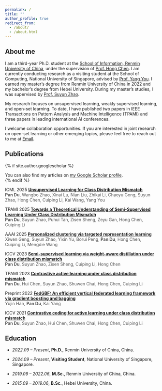 ```yaml
---
permalink: /
title: ""
author_profile: true
redirect_from: 
  - /about/
  - /about.html
---
```





<h2 id="about me">About me</h2>

I am a third-year Ph.D. student at the [School of Information, Renmin University of China](http://info.ruc.edu.cn/), under the supervision of [Prof. Hong Chen](https://scholar.google.com/citations?user=FJVLD1oAAAAJ&hl=en). I am currently conducting research as a visiting student at the School of Computing, National University of Singapore, advised by [Prof. Yang You](https://scholar.google.com/citations?user=jF4dPZwAAAAJ&hl=en). I earned my master’s degree from Renmin University of China in 2022 and my bachelor’s degree from Hebei University. During my master’s studies, I was supervised by [Prof. Suyun Zhao](https://scholar.google.com/citations?hl=en&user=Nbvw280AAAAJ&view_op=list_works&sortby=pubdate).

My research focuses on unsupervised learning, weakly supervised learning, and open-set learning. To date, I have published two papers in IEEE Transactions on Pattern Analysis and Machine Intelligence (TPAMI) and three papers in leading international AI conferences.

I welcome collaboration opportunities. If you are interested in joint research on open-set learning or other emerging topics, please feel free to reach out to me at [Email](mailto:du_pan@163.com).


<h2 id="publications">Publications</h2>

{% if site.author.googlescholar %}
  <div class="wordwrap">You can also find my articles on <a href="{{site.author.googlescholar}}">my Google Scholar profile</a>.</div>
{% endif %}

<p>
  <span class="pub-badge">
    <span class="badge-conference">ICML</span>
    <span class="badge-year">2025</span>
  </span>
  <strong>
    <a href="https://arxiv.org/abs/2505.06948" target="_blank" style="color:inherit;">
      Unsupervised Learning for Class Distribution Mismatch
    </a>
  </strong><br>
  <span style="color:#555;">
    <strong>Pan Du</strong>, Wangbo Zhao, Xinai Lu, Nian Liu, Zhikai Li, Chaoyu Gong, Suyun Zhao, Hong Chen, Cuiping Li, Kai Wang, Yang You
  </span><br>
</p>

<p>
  <span class="pub-badge">
    <span class="badge-conference">TPAMI</span>
    <span class="badge-year">2025</span>
  </span>
  <strong>
    <a href="https://ieeexplore.ieee.org/abstract/document/10904322" target="_blank" style="color:inherit;">
      Towards a Theoretical Understanding of Semi-Supervised Learning Under Class Distribution Mismatch
    </a>
  </strong><br>
  <span style="color:#555;">
    <strong>Pan Du</strong>, Suyun Zhao, Puhui Tan, Zisen Sheng, Zeyu Gan, Hong Chen, Cuiping Li
  </span><br>
</p>


<p>
  <span class="pub-badge">
    <span class="badge-conference">AAAI</span>
    <span class="badge-year">2025</span>
  </span>
  <strong>
    <a href="https://scholar.google.com/scholar?oi=bibs&cluster=4459095609652082559&btnI=1&hl=en" target="_blank" style="color:inherit;">
      Personalized clustering via targeted representation learning
    </a>
  </strong><br>
  <span style="color:#555;">
    Xiwen Geng, Suyun Zhao, Yixin Yu, Borui Peng, <strong>Pan Du</strong>, Hong Chen, Cuiping Li, Mengdie Wang
  </span><br>
</p>

<p>
  <span class="pub-badge">
    <span class="badge-conference">ICCV</span>
    <span class="badge-year">2023</span>
  </span>
  <strong>
    <a href="https://scholar.google.com/scholar?oi=bibs&cluster=5429120384884076280&btnI=1&hl=en" target="_blank" style="color:inherit;">
      Semi-supervised learning via weight-aware distillation under class distribution mismatch
    </a>
  </strong><br>
  <span style="color:#555;">
    <strong>Pan Du</strong>, Suyun Zhao, Zisen Sheng, Cuiping Li, Hong Chen
  </span><br>
</p>

<p>
  <span class="pub-badge">
    <span class="badge-conference">TPAMI</span>
    <span class="badge-year">2023</span>
  </span>
  <strong>
    <a href="https://scholar.google.com/scholar?oi=bibs&cluster=1205663081670476871&btnI=1&hl=en" target="_blank" style="color:inherit;">
      Contrastive active learning under class distribution mismatch
    </a>
  </strong><br>
  <span style="color:#555;">
    <strong>Pan Du</strong>, Hui Chen, Suyun Zhao, Shuwen Chai, Hong Chen, Cuiping Li
  </span><br>
</p>

<p>
  <span class="pub-badge">
    <span class="badge-conference">Preprint</span>
    <span class="badge-year">2022</span>
  </span>
  <strong>
    <a href="https://scholar.google.com/scholar?oi=bibs&cluster=18331915255211482416&btnI=1&hl=en" target="_blank" style="color:inherit;">
      FedGBF: An efficient vertical federated learning framework via gradient boosting and bagging
    </a>
  </strong><br>
  <span style="color:#555;">
    Yujin Han, <strong>Pan Du</strong>, Kai Yang
  </span><br>
</p>

<p>
  <span class="pub-badge">
    <span class="badge-conference">ICCV</span>
    <span class="badge-year">2021</span>
  </span>
  <strong>
    <a href="https://scholar.google.com/scholar?oi=bibs&cluster=16967265628178332520&btnI=1&hl=en" target="_blank" style="color:inherit;">
      Contrastive coding for active learning under class distribution mismatch
    </a>
  </strong><br>
  <span style="color:#555;">
    <strong>Pan Du</strong>, Suyun Zhao, Hui Chen, Shuwen Chai, Hong Chen, Cuiping Li
  </span><br>
</p>




<h2 id="education">Education</h2>

- *2022.09 – Present*, **Ph.D.**, Renmin University of China, China. 

- *2024.09 – Present*, **Visiting Student**, National University of Singapore, Singapore.

- *2019.09 – 2022.06*, **M.Sc.**, Renmin University of China, China.

- *2015.09 – 2019.06*, **B.Sc.**, Hebei University, China.




